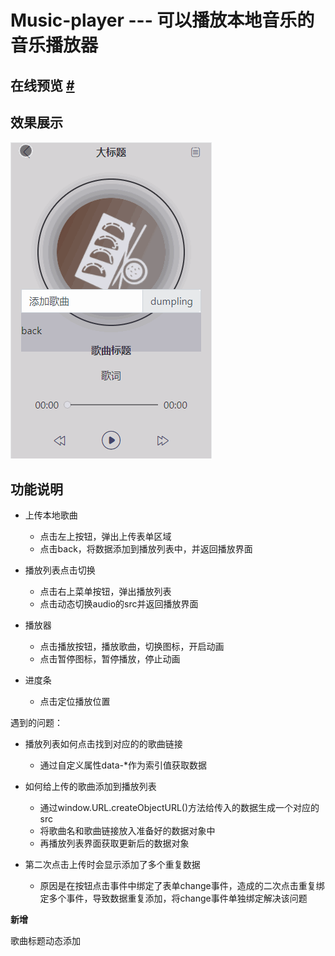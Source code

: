 # Music-player --- 可以播放本地音乐的音乐播放器

## 在线预览 [#](http://dongjiawei.work/Dumplings/)

## 效果展示

![](music.gif)

## 功能说明

-   上传本地歌曲
    -  点击左上按钮，弹出上传表单区域
    -  点击back，将数据添加到播放列表中，并返回播放界面

-   播放列表点击切换
    -   点击右上菜单按钮，弹出播放列表
    -   点击动态切换audio的src并返回播放界面

-   播放器
    -   点击播放按钮，播放歌曲，切换图标，开启动画
    -   点击暂停图标，暂停播放，停止动画

-   进度条
    -   点击定位播放位置

遇到的问题：

-  播放列表如何点击找到对应的的歌曲链接
    -  通过自定义属性data-*作为索引值获取数据

-   如何给上传的歌曲添加到播放列表
    -   通过window.URL.createObjectURL()方法给传入的数据生成一个对应的src
    -   将歌曲名和歌曲链接放入准备好的数据对象中
    -   再播放列表界面获取更新后的数据对象

-   第二次点击上传时会显示添加了多个重复数据
    -   原因是在按钮点击事件中绑定了表单change事件，造成的二次点击重复绑定多个事件，导致数据重复添加，将change事件单独绑定解决该问题




**新增**

歌曲标题动态添加